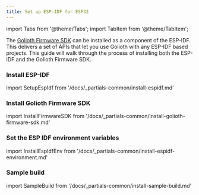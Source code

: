 ```yaml
---
title: Set up ESP-IDF for ESP32
---
```


import Tabs from '@theme/Tabs';
import TabItem from '@theme/TabItem';

The [Golioth Firmware SDK](https://github.com/golioth/golioth-firmware-sdk) can be
installed as a component of the ESP-IDF. This delivers a set of APIs that let
you use Golioth with any ESP-IDF based projects. This guide will walk through
the process of installing both the ESP-IDF and the Golioth Firmware SDK.

### Install ESP-IDF

import SetupEspIdf from '/docs/_partials-common/install-espidf.md'

<SetupEspIdf/>

### Install Golioth Firmware SDK

import InstallFirmwareSDK from '/docs/_partials-common/install-golioth-firmware-sdk.md'

<InstallFirmwareSDK/>

### Set the ESP IDF environment variables

import InstallEspIdfEnv from '/docs/_partials-common/install-espidf-environment.md'

<InstallEspIdfEnv/>

### Sample build

import SampleBuild from '/docs/_partials-common/install-sample-build.md'

<SampleBuild />
